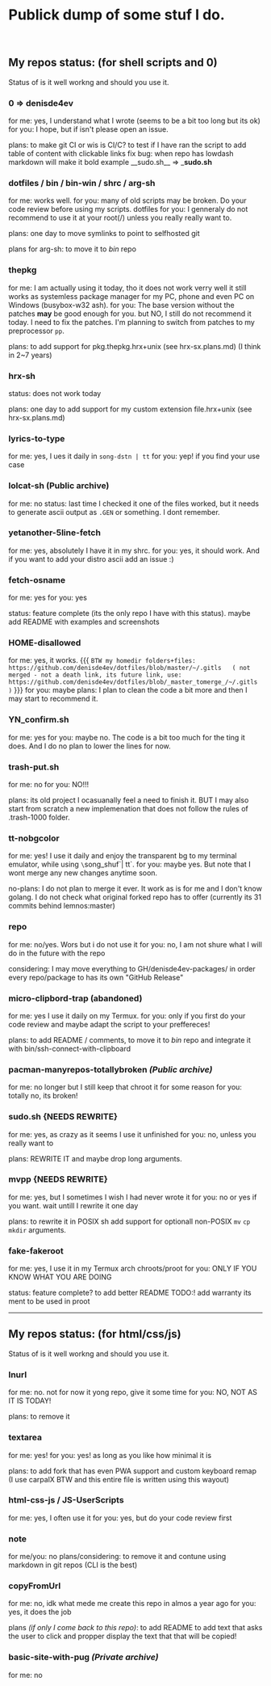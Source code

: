 # Publick dump of some stuf I do.

<br>

## My repos status: (for shell scripts and 0)

Status of is it well workng and should you use it.


### 0 => denisde4ev
for me: yes, I understand what I wrote (seems to be a bit too long but its ok)
for you: I hope, but if isn't please open an issue.

plans:
	to make git CI or wis is CI/C?  to test if I have ran the script
	to add table of content with clickable links
	fix bug: when repo has lowdash markdown will make it bold example \_\_sudo.sh\_\_ => ___sudo.sh__


### dotfiles / bin / bin-win / shrc  / arg-sh
for me: works well.
for you: many of old scripts may be broken. Do your code review before using my scripts.
dotfiles for you: I genneraly do not recommend to use it at your root(/) unless you really really want to.

plans: one day to move symlinks to point to selfhosted git

plans for arg-sh: to move it to *bin* repo


### thepkg
for me: I am actually using it today, tho it does not work verry well it still works as systemless package manager for my PC, phone and even PC on Windows (busybox-w32 ash).
for you: The base version without the patches **may** be good enough for you. but NO, I still do not recommend it today.
I need to fix the patches. I'm planning to switch from patches to my preprocessor `pp`.

plans: to add support for pkg.thepkg.hrx+unix (see hrx-sx.plans.md) (I think in 2~7 years)


### hrx-sh
status: does not work today

plans: one day to add support for my custom extension file.hrx+unix (see hrx-sx.plans.md)


### lyrics-to-type
for me: yes, I ues it daily in `song-dstn | tt`
for you: yep! if you find your use case


### lolcat-sh **(Public archive)**
for me: no
status: last time I checked it one of the files worked, but it needs to generate ascii output as `.GEN` or something. I dont remember.


### yetanother-5line-fetch
for me: yes, absolutely I have it in my shrc.
for you: yes, it should work. And if you want to add your distro ascii add an issue :)


### fetch-osname
for me: yes
for you: yes

status:
	feature complete (its the only repo I have with this status).
	maybe add README with examples and screenshots


### HOME-disallowed
for me: yes, it works. {{{ `BTW my homedir folders+files: https://github.com/denisde4ev/dotfiles/blob/master/~/.gitls   ( not merged - not a death link, its future link, use: https://github.com/denisde4ev/dotfiles/blob/_master_tomerge_/~/.gitls )` }}}
for you: maybe
plans: I plan to clean the code a bit more and then I may start to recommend it.


### YN_confirm.sh
for me: yes
for you: maybe no. The code is a bit too much for the ting it does. And I do no plan to lower the lines for now.

### trash-put.sh
for me: no
for you: NO!!!

plans:
	its old project I ocasuanally feel a need to finish it.
	BUT I may also start from scratch
	a new implemenation that does not follow the rules
	of .trash-1000 folder.


### tt-nobgcolor
for me: yes! I use it daily and enjoy the transparent bg to my terminal emulator, while using `\`song_shuf\`| tt`.
for you: maybe yes. But note that I wont merge any new changes anytime soon.

no-plans:
	I do not plan to merge it ever. It work as is for me and I don't know golang.
	I do not check what original forked repo has to offer (currently its 31 commits behind lemnos:master)

### repo
for me: no/yes. Wors but i do not use it
for you: no, I am not shure what I will do in the future with the repo

considering: I may move everything to GH/denisde4ev-packages/ in order every repo/package to has its own "GitHub Release"

### micro-clipbord-trap **(abandoned)**
for me: yes I use it daily on my Termux.
for you: only if you first do your code review and maybe adapt the script to your preffereces!

plans: to add README / comments, to move it to *bin* repo and integrate it with bin/ssh-connect-with-clipboard

### pacman-manyrepos-totallybroken *(Public archive)*
for me: no longer but I still keep that chroot it for some reason
for you: totally no, its broken!

### __sudo.sh__ **{NEEDS REWRITE}**
for me: yes, as crazy as it seems I use it unfinished
for you: no, unless you really want to

plans: REWRITE IT and maybe drop long arguments.


### __mvpp__ **{NEEDS REWRITE}**
for me: yes, but I sometimes I wish I had never wrote it
for you: no or yes if you want. wait untill I rewrite it one day

plans:
	to rewrite it in POSIX sh
	add support for optionall non-POSIX `mv` `cp` `mkdir` arguments.


### fake-fakeroot
for me: yes, I use it in my Termux arch chroots/proot
for you: ONLY IF YOU KNOW WHAT YOU ARE DOING

status:
	feature complete?
	to add better README
	TODO:! add warranty its ment to be used in proot




----


## My repos status: (for html/css/js)

Status of is it well workng and should you use it.


### lnurl
for me: no. not for now it yong repo, give it some time
for you: NO, NOT AS IT IS TODAY!

plans: to remove it

### textarea
for me: yes!
for you: yes! as long as you like how minimal it is

plans: to add fork that has even PWA support and custom keyboard remap (I use carpalX BTW and this entire file is written using this wayout)


### html-css-js / JS-UserScripts
for me: yes, I often use it
for you: yes, but do your code review first


### note
for me/you: no
plans/considering: to remove it and contune using markdown in git repos (CLI is the best)


### copyFromUrl
for me: no, idk what mede me create this repo in almos a year ago
for you: yes, it does the job

plans *(if only I come back to this repo)*:
	to add README
	to add text that asks the user to click and propper display the text that that will be copied!


### basic-site-with-pug *(Private archive)*
for me: no
